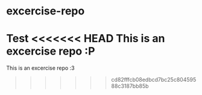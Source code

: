 # excercise-repo
Test
<<<<<<< HEAD
This is an excercise repo :P
=======
This is an excercise repo :З
>>>>>>> cd82fffcb08edbcd7bc25c80459588c3187bb85b
